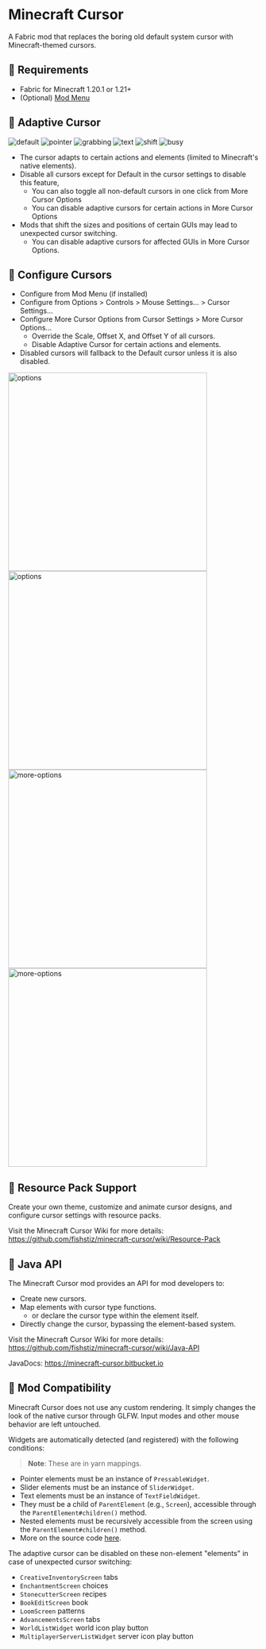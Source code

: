# Minecraft Cursor

A Fabric mod that replaces the boring old default system cursor with Minecraft-themed cursors.

## 📌 Requirements
- Fabric for Minecraft 1.20.1 or 1.21+
- (Optional) [Mod Menu](https://modrinth.com/mod/modmenu)

## 🔄 Adaptive Cursor
![default](https://github.com/user-attachments/assets/6c632b54-e284-47a0-8634-f4ba1ef03f29)
![pointer](https://github.com/user-attachments/assets/83a41d81-5a0b-4399-8d70-61ca421117c0)
![grabbing](https://github.com/user-attachments/assets/bdcd6392-a8bb-40af-b2fa-10a465363545)
![text](https://github.com/user-attachments/assets/049fc447-6f3f-4c7a-a0a2-b87d0348c593)
![shift](https://github.com/user-attachments/assets/27f97a5c-be91-45c9-ad5d-91a5e162fb50)
![busy](https://github.com/user-attachments/assets/2b4e338a-7068-4998-8f79-e7ccfc3a97fa)

- The cursor adapts to certain actions and elements (limited to Minecraft's native elements).
- Disable all cursors except for Default in the cursor settings to disable this feature,
  - You can also toggle all non-default cursors in one click from More Cursor Options
  - You can disable adaptive cursors for certain actions in More Cursor Options
- Mods that shift the sizes and positions of certain GUIs may lead to unexpected cursor switching.
  - You can disable adaptive cursors for affected GUIs in More Cursor Options.

## 🔧 Configure Cursors
- Configure from Mod Menu (if installed)
- Configure from Options > Controls > Mouse Settings... > Cursor Settings...
- Configure More Cursor Options from Cursor Settings > More Cursor Options...
  - Override the Scale, Offset X, and Offset Y of all cursors.
  - Disable Adaptive Cursor for certain actions and elements.
- Disabled cursors will fallback to the Default cursor unless it is also disabled.

<p>
<img alt="options" src="https://github.com/user-attachments/assets/6f8ca20a-5950-4d7d-ae0f-9a27996190a6" width="400"/>
<img alt="options" src="https://github.com/user-attachments/assets/2846a7d5-1834-4525-8e14-50efadfe2ac3" width="400"/>
<img alt="more-options" src="https://github.com/user-attachments/assets/82d876a9-2bd6-4354-9332-73367205ad36" width="400"/>
<img alt="more-options" src="https://github.com/user-attachments/assets/b640fa4b-1cb6-4980-8c94-e6584fcaad06" width="400"/>
</p>

## 🎨 Resource Pack Support

Create your own theme, customize and animate cursor designs, and configure cursor settings with resource packs.

Visit the Minecraft Cursor Wiki for more details: https://github.com/fishstiz/minecraft-cursor/wiki/Resource-Pack

## 🚀 Java API
The Minecraft Cursor mod provides an API for mod developers to:
- Create new cursors.
- Map elements with cursor type functions.
  - or declare the cursor type within the element itself.
- Directly change the cursor, bypassing the element-based system.

Visit the Minecraft Cursor Wiki for more details: https://github.com/fishstiz/minecraft-cursor/wiki/Java-API

JavaDocs: https://minecraft-cursor.bitbucket.io

## 🔗 Mod Compatibility
Minecraft Cursor does not use any custom rendering. It simply changes the look of the native cursor through GLFW. Input modes and other mouse behavior are left untouched.

Widgets are automatically detected (and registered) with the following conditions:
> **Note**: These are in yarn mappings.

- Pointer elements must be an instance of `PressableWidget`.
- Slider elements must be an instance of `SliderWidget`.
- Text elements must be an instance of `TextFieldWidget`.
- They must be a child of `ParentElement` (e.g., `Screen`), accessible through the `ParentElement#children()` method.
- Nested elements must be recursively accessible from the screen using the `ParentElement#children()` method.
- More on the source code [here](https://github.com/fishstiz/minecraft-cursor/blob/master/src/main/java/io/github/fishstiz/minecraftcursor/impl/MinecraftCursorInitializerImpl.java).

The adaptive cursor can be disabled on these non-element "elements" in case of unexpected cursor switching:
- `CreativeInventoryScreen` tabs
- `EnchantmentScreen` choices
- `StonecutterScreen` recipes
- `BookEditScreen` book
- `LoomScreen` patterns
- `AdvancementsScreen` tabs
- `WorldListWidget` world icon play button
- `MultiplayerServerListWidget` server icon play button
